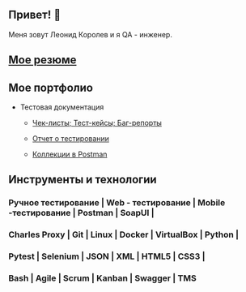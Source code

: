 ##  Привет! 👋
Меня зовут Леонид Королев и я QA - инженер.

## [Мое резюме](https://docs.google.com/document/d/1VF-FJ9tFqM4PDcyLvGv53LZqK94wSONQm_9dDR6KtFo/edit?usp=sharing)

## Мое портфолио

* Тестовая документация

   * [Чек-листы; Тест-кейсы; Баг-репорты](https://drive.google.com/drive/folders/17E_pB9xO-whGkDsss1IUKbRLbhz_KTDA?usp=sharing)
 
   * [Отчет о тестировании](https://docs.google.com/document/d/1vT7HLQfC3GycZZQWgVXBfdaSv9OozL5dcIuFhGSRgMY/edit?usp=sharing)
 
   * [Коллекции в Postman](https://winter-resonance-383744.postman.co/workspace/My-Workspace~e7bdd109-a7cf-45a3-811c-585af8addc60/collection/22922730-8f72e2ea-0a22-48b2-8281-db6a6715e2d7?action=share&creator=25811413)

## Инструменты и технологии

### Ручное тестирование | Web - тестирование | Mobile -тестирование | Postman | SoapUI |
### Charles Proxy | Git | Linux | Docker | VirtualBox | Python |
### Pytest | Selenium | JSON | XML | HTML5 | CSS3 |
### Bash | Agile | Scrum | Kanban | Swagger | TMS

 
     


<!--
**leonid-korolev/leonid-korolev** is a ✨ _special_ ✨ repository because its `README.md` (this file) appears on your GitHub profile.

Here are some ideas to get you started:

- 🔭 I’m currently working on ...
- 🌱 I’m currently learning ...
- 👯 I’m looking to collaborate on ...
- 🤔 I’m looking for help with ...
- 💬 Ask me about ...
- 📫 How to reach me: ...
- 😄 Pronouns: ...
- ⚡ Fun fact: ...
-->
